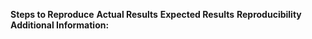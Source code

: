 **Steps to Reproduce**
**Actual Results**
**Expected Results**
**Reproducibility**
**Additional Information:**
